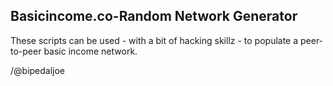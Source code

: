 ## Basicincome.co-Random Network Generator

These scripts can be used - with a bit of hacking skillz - to populate a peer-to-peer basic income network.

/@bipedaljoe